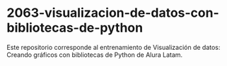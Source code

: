 # 2063-visualizacion-de-datos-con-bibliotecas-de-python
Este repositorio corresponde al entrenamiento de Visualización de datos: Creando gráficos con bibliotecas de Python de Alura Latam.
